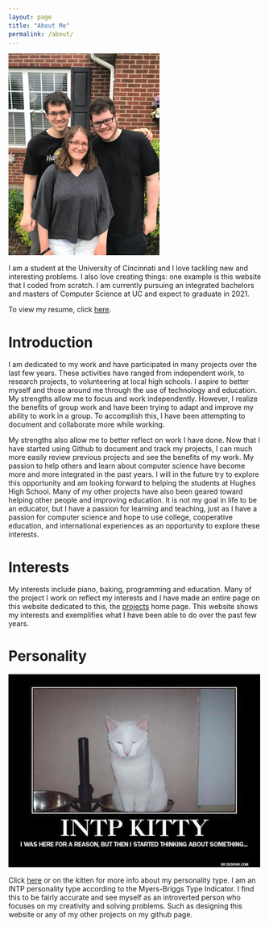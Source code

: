 ```yaml
---
layout: page
title: "About Me"
permalink: /about/
---
```


![Me and my sibilings](/assets/imgs/about-me.jpg)

I am a student at the University of Cincinnati and I love tackling new and interesting problems. I also love creating things: one example is this website that I coded from scratch. I am currently pursuing an integrated bachelors and masters of Computer Science at UC and expect to graduate in 2021.

To view my resume, click [here](/resume/). 

# Introduction

I am dedicated to my work and have participated in many projects over the last few years. These activities have ranged from independent work, to research projects, to volunteering at local high schools. I aspire to better myself and those around me through the use of technology and education. My strengths allow me to focus and work independently. However, I realize the benefits of group work and have been trying to adapt and improve my ability to work in a group. To accomplish this, I have been attempting to document and collaborate more while working.

My strengths also allow me to better reflect on work I have done. Now that I have started using Github to document and track my projects, I can much more easily review previous projects and see the benefits of my work. My passion to help others and learn about computer science have become more and more integrated in the past years. I will in the future try to explore this opportunity and am looking forward to helping the students at Hughes High School. Many of my other projects have also been geared toward helping other people and improving education. It is not my goal in life to be an educator, but I have a passion for learning and teaching, just as I have a passion for computer science and hope to use college, cooperative education, and international experiences as an opportunity to explore these interests.

# Interests

My interests include piano, baking, programming and education. Many of the project I work on reflect my interests and I have made an entire page on this website dedicated to this, the [projects](/#Project) home page. This website shows my interests and exemplifies what I have been able to do over the past few years.

# Personality

[![INTP Kitty](/assets/imgs/intp-kitty.jpg)](https://www.16personalities.com/intp-personality)

Click [here](https://www.16personalities.com/intp-personality) or on the kitten for more info about my personality type. I am an INTP personality type according to the Myers-Briggs Type Indicator. I find this to be fairly accurate and see myself as an introverted person who focuses on my creativity and solving problems. Such as designing this website or any of my other projects on my github page.

